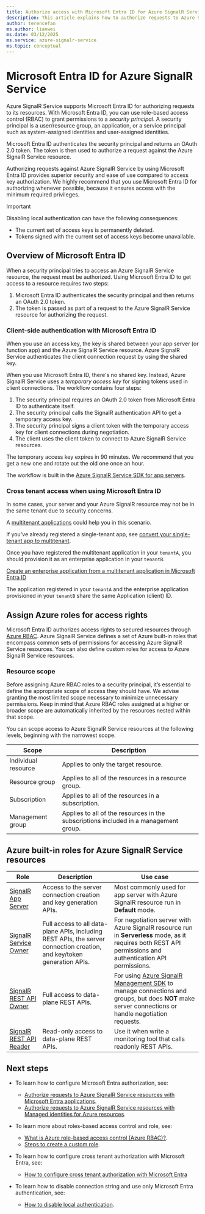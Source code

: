 ```yaml
---
title: Authorize access with Microsoft Entra ID for Azure SignalR Service
description: This article explains how to authorize requests to Azure SignalR Service resources using Microsoft Entra ID. 
author: terencefan
ms.author: lianwei
ms.date: 03/12/2025
ms.service: azure-signalr-service
ms.topic: conceptual
---
```


# Microsoft Entra ID for Azure SignalR Service

Azure SignalR Service supports Microsoft Entra ID for authorizing requests to its resources. With Microsoft Entra ID, you can use role-based access control (RBAC) to grant permissions to a *security principal*. A security principal is a user/resource group, an application, or a service principal such as system-assigned identities and user-assigned identities.

Microsoft Entra ID authenticates the security principal and returns an OAuth 2.0 token. The token is then used to authorize a request against the Azure SignalR Service resource.

Authorizing requests against Azure SignalR Service by using Microsoft Entra ID provides superior security and ease of use compared to access key authorization. We highly recommend that you use Microsoft Entra ID for authorizing whenever possible, because it ensures access with the minimum required privileges.

> [!IMPORTANT]
> Disabling local authentication can have the following consequences:
>
> - The current set of access keys is permanently deleted.
> - Tokens signed with the current set of access keys become unavailable.

## Overview of Microsoft Entra ID

When a security principal tries to access an Azure SignalR Service resource, the request must be authorized. Using Microsoft Entra ID to get access to a resource requires two steps:

1. Microsoft Entra ID authenticates the security principal and then returns an OAuth 2.0 token.
1. The token is passed as part of a request to the Azure SignalR Service resource for authorizing the request.

### Client-side authentication with Microsoft Entra ID

When you use an access key, the key is shared between your app server (or function app) and the Azure SignalR Service resource. Azure SignalR Service authenticates the client connection request by using the shared key.

When you use Microsoft Entra ID, there's no shared key. Instead, Azure SignalR Service uses a *temporary access key* for signing tokens used in client connections. The workflow contains four steps:

1. The security principal requires an OAuth 2.0 token from Microsoft Entra ID to authenticate itself.
2. The security principal calls the SignalR authentication API to get a temporary access key.
3. The security principal signs a client token with the temporary access key for client connections during negotiation.
4. The client uses the client token to connect to Azure SignalR Service resources.

The temporary access key expires in 90 minutes. We recommend that you get a new one and rotate out the old one once an hour.

The workflow is built in the [Azure SignalR Service SDK for app servers](https://github.com/Azure/azure-signalr).

### Cross tenant access when using Microsoft Entra ID

In some cases, your server and your Azure SignalR resource may not be in the same tenant due to security concerns.

A [multitenant applications](/entra/identity-platform/single-and-multi-tenant-apps#best-practices-for-multitenant-apps) could help you in this scenario.

If you've already registered a single-tenant app, see [convert your single-tenant app to multitenant](/entra/identity-platform/howto-convert-app-to-be-multi-tenant).

Once you have registered the multitenant application in your `tenantA`, you should provision it as an enterprise application in your `tenantB`.

[Create an enterprise application from a multitenant application in Microsoft Entra ID](/entra/identity/enterprise-apps/create-service-principal-cross-tenant?pivots=msgraph-powershell)

The application registered in your `tenantA` and the enterprise application provisioned in your `tenantB` share the same Application (client) ID.

## Assign Azure roles for access rights

Microsoft Entra ID authorizes access rights to secured resources through [Azure RBAC](../role-based-access-control/overview.md). Azure SignalR Service defines a set of Azure built-in roles that encompass common sets of permissions for accessing Azure SignalR Service resources. You can also define custom roles for access to Azure SignalR Service resources.

### Resource scope

Before assigning Azure RBAC roles to a security principal, it’s essential to define the appropriate scope of access they should have. We advise granting the most limited scope necessary to minimize unnecessary permissions. Keep in mind that Azure RBAC roles assigned at a higher or broader scope are automatically inherited by the resources nested within that scope.

You can scope access to Azure SignalR Service resources at the following levels, beginning with the narrowest scope.

| Scope                       | Description                                                                          |
| --------------------------- | ------------------------------------------------------------------------------------ |
| Individual resource | Applies to only the target resource.                                                 |
| Resource group       | Applies to all of the resources in a resource group.                                 |
| Subscription         | Applies to all of the resources in a subscription.                                   |
| Management group     | Applies to all of the resources in the subscriptions included in a management group. |

## Azure built-in roles for Azure SignalR Service resources

| Role                                                                                              | Description                                                                                               | Use case                                                                                                                                     |
| ------------------------------------------------------------------------------------------------- | --------------------------------------------------------------------------------------------------------- | -------------------------------------------------------------------------------------------------------------------------------------------- |
| [SignalR App Server](../role-based-access-control/built-in-roles.md#signalr-app-server)           | Access to the server connection creation and key generation APIs.                                                | Most commonly used for app server with Azure SignalR resource run in **Default** mode.                                                                                                             |
| [SignalR Service Owner](../role-based-access-control/built-in-roles.md#signalr-service-owner)     | Full access to all data-plane APIs, including REST APIs, the server connection creation, and key/token generation APIs. | For negotiation server with Azure SignalR resource run in **Serverless** mode, as it requires both REST API permissions and authentication API permissions. |
| [SignalR REST API Owner](../role-based-access-control/built-in-roles.md#signalr-rest-api-owner)   | Full access to data-plane REST APIs.                                                                      | For using [Azure SignalR Management SDK](./signalr-howto-use-management-sdk.md) to manage connections and groups, but does **NOT** make server connections or handle negotiation requests.                          |
| [SignalR REST API Reader](../role-based-access-control/built-in-roles.md#signalr-rest-api-reader) | Read-only access to data-plane REST APIs.                                                                 | Use it when write a monitoring tool that calls readonly REST APIs.

## Next steps

- To learn how to configure Microsoft Entra authorization, see:

  - [Authorize requests to Azure SignalR Service resources with Microsoft Entra applications](./signalr-howto-authorize-application.md).
  - [Authorize requests to Azure SignalR Service resources with Managed identities for Azure resources](./signalr-howto-authorize-managed-identity.md).

- To learn more about roles-based access control and role, see:

  - [What is Azure role-based access control (Azure RBAC)?](../role-based-access-control/overview.md).
  - [Steps to create a custom role](../role-based-access-control/custom-roles.md#steps-to-create-a-custom-role).

- To learn how to configure cross tenant authorization with Microsoft Entra, see:

  - [How to configure cross tenant authorization with Microsoft Entra](signalr-howto-authorize-cross-tenant.md)

- To learn how to disable connection string and use only Microsoft Entra authentication, see:

  - [How to disable local authentication](./howto-disable-local-auth.md).
